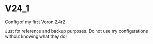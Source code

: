 # V24_1
Config of my first Voron 2.4r2

Just for reference and backup purposes. Do not use my configurations without knowing what they do!
